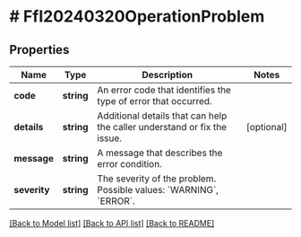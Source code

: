 # # FfI20240320OperationProblem

## Properties

Name | Type | Description | Notes
------------ | ------------- | ------------- | -------------
**code** | **string** | An error code that identifies the type of error that occurred. |
**details** | **string** | Additional details that can help the caller understand or fix the issue. | [optional]
**message** | **string** | A message that describes the error condition. |
**severity** | **string** | The severity of the problem. Possible values: &#x60;WARNING&#x60;, &#x60;ERROR&#x60;. |

[[Back to Model list]](../../README.md#models) [[Back to API list]](../../README.md#endpoints) [[Back to README]](../../README.md)
